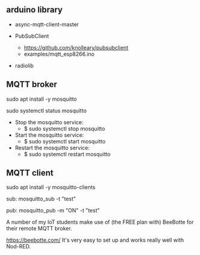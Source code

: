 

## arduino library 

- async-mqtt-client-master 

- PubSubClient
    - https://github.com/knolleary/pubsubclient
    - examples/mqtt_esp8266.ino

- radiolib


## MQTT broker 

sudo apt install -y mosquitto

sudo systemctl status mosquitto


- Stop the mosquitto service:
    - $ sudo systemctl stop mosquitto
- Start the mosquitto service:
    - $ sudo systemctl start mosquitto
- Restart the mosquitto service:
    - $ sudo systemctl restart mosquitto


## MQTT client 

sudo apt install -y mosquitto-clients

sub:
mosquitto_sub -t "test"

pub:
mosquitto_pub -m "ON" -t "test"

A number of my IoT students make use of (the FREE plan with) BeeBotte for their remote MQTT broker.

https://beebotte.com/
It's very easy to set up and works really well with Nod-RED.